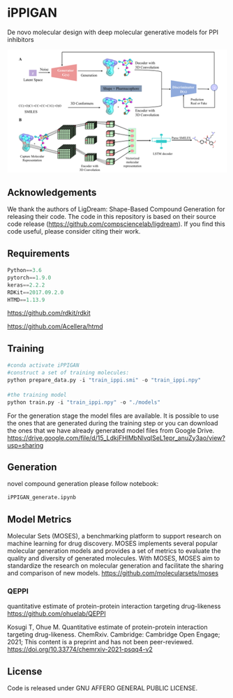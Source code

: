 # iPPIGAN

De novo molecular design with deep molecular generative models for PPI inhibitors 

![Model Architecture of iPPIGAN](https://github.com/AspirinCode/iPPIGAN/blob/main/Image/iPPIGAN.png)

## Acknowledgements
We thank the authors of LigDream: Shape-Based Compound Generation for releasing their code. The code in this repository is based on their source code release (https://github.com/compsciencelab/ligdream). If you find this code useful, please consider citing their work.

## Requirements
```python
Python==3.6
pytorch==1.9.0
keras==2.2.2
RDKit==2017.09.2.0
HTMD==1.13.9
```

https://github.com/rdkit/rdkit

https://github.com/Acellera/htmd

## Training
```python
#conda activate iPPIGAN
#construct a set of training molecules:
python prepare_data.py -i "train_ippi.smi" -o "train_ippi.npy"

#the training model
python train.py -i "train_ippi.npy" -o "./models"
```

For the generation stage the model files are available. It is possible to use the ones that are generated during the training step or you can download the ones that we have already generated model files from Google Drive. 
https://drive.google.com/file/d/15_LdkjFHlMbNlvqISeL1epr_anuZy3ao/view?usp=sharing


## Generation
novel compound generation please follow notebook:

```python
iPPIGAN_generate.ipynb
```

## Model Metrics
Molecular Sets (MOSES), a benchmarking platform to support research on machine learning for drug discovery. MOSES implements several popular molecular generation models and provides a set of metrics to evaluate the quality and diversity of generated molecules. With MOSES, MOSES aim to standardize the research on molecular generation and facilitate the sharing and comparison of new models.
https://github.com/molecularsets/moses


### QEPPI
quantitative estimate of protein-protein interaction targeting drug-likeness
https://github.com/ohuelab/QEPPI

Kosugi T, Ohue M. Quantitative estimate of protein-protein interaction targeting drug-likeness. ChemRxiv. Cambridge: Cambridge Open Engage; 2021;  This content is a preprint and has not been peer-reviewed.
https://doi.org/10.33774/chemrxiv-2021-psqq4-v2

## License
Code is released under GNU AFFERO GENERAL PUBLIC LICENSE.


